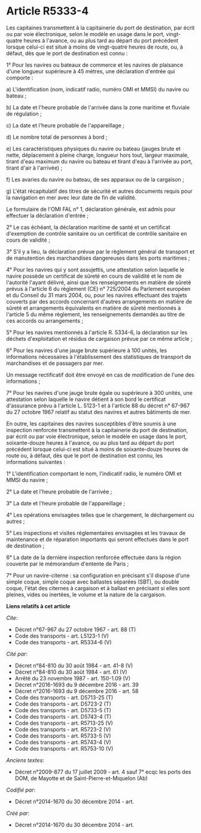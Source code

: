 # Article R5333-4

Les capitaines transmettent à la capitainerie du port de destination, par écrit ou par voie électronique, selon le modèle en
usage dans le port, vingt-quatre heures à l'avance, ou au plus tard au départ du port précédent lorsque celui-ci est situé à
moins de vingt-quatre heures de route, ou, à défaut, dès que le port de destination est connu : 

1° Pour les navires ou bateaux de commerce et les navires de plaisance d'une longueur supérieure à 45 mètres, une déclaration
d'entrée qui comporte : 

a) L'identification (nom, indicatif radio, numéro OMI et MMSI) du navire ou bateau ; 

b) La date et l'heure probable de l'arrivée dans la zone maritime et fluviale de régulation ; 

c) La date et l'heure probable de l'appareillage ; 

d) Le nombre total de personnes à bord ; 

e) Les caractéristiques physiques du navire ou bateau (jauges brute et nette, déplacement à pleine charge, longueur hors
tout, largeur maximale, tirant d'eau maximum du navire ou bateau et tirant d'eau à l'arrivée au port, tirant d'air à
l'arrivée) ; 

f) Les avaries du navire ou bateau, de ses apparaux ou de la cargaison ; 

g) L'état récapitulatif des titres de sécurité et autres documents requis pour la navigation en mer avec leur date de fin de
validité. 

Le formulaire de l'OMI FAL n° 1, déclaration générale, est admis pour effectuer la déclaration d'entrée ; 

2° Le cas échéant, la déclaration maritime de santé et un certificat d'exemption de contrôle sanitaire ou un certificat de
contrôle sanitaire en cours de validité ; 

3° S'il y a lieu, la déclaration prévue par le règlement général de transport et de manutention des marchandises dangereuses
dans les ports maritimes ; 

4° Pour les navires qui y sont assujettis, une attestation selon laquelle le navire possède un certificat de sûreté en cours
de validité et le nom de l'autorité l'ayant délivré, ainsi que les renseignements en matière de sûreté prévus à l'article 6
du règlement (CE) n° 725/2004 du Parlement européen et du Conseil du 31 mars 2004, ou, pour les navires effectuant des
trajets couverts par des accords concernant d'autres arrangements en matière de sûreté et arrangements équivalents en matière
de sûreté mentionnés à l'article 5 du même règlement, les renseignements demandés au titre de ces accords ou arrangements ; 

5° Pour les navires mentionnés à l'article R. 5334-6, la déclaration sur les déchets d'exploitation et résidus de cargaison
prévue par ce même article ; 

6° Pour les navires d'une jauge brute supérieure à 100 unités, les informations nécessaires à l'établissement des
statistiques de transport de marchandises et de passagers par mer. 

Un message rectificatif doit être envoyé en cas de modification de l'une des informations ; 

7° Pour les navires d'une jauge brute égale ou supérieure à 300 unités, une attestation selon laquelle le navire détient à
son bord le certificat d'assurance prévu à l'article L. 5123-1 et à l'article 88 du décret n° 67-967 du 27 octobre 1967
relatif au statut des navires et autres bâtiments de mer. 

En outre, les capitaines des navires susceptibles d'être soumis à une inspection renforcée transmettent à la capitainerie du
port de destination, par écrit ou par voie électronique, selon le modèle en usage dans le port, soixante-douze heures à
l'avance, ou au plus tard au départ du port précédent lorsque celui-ci est situé à moins de soixante-douze heures de route
ou, à défaut, dès que le port de destination est connu, les informations suivantes : 

1° L'identification comportant le nom, l'indicatif radio, le numéro OMI et MMSI du navire ; 

2° La date et l'heure probable de l'arrivée ; 

3° La date et l'heure probable de l'appareillage ; 

4° Les opérations envisagées telles que le chargement, le déchargement ou autres ; 

5° Les inspections et visites réglementaires envisagées et les travaux de maintenance et de réparation importants qui seront
effectués dans le port de destination ; 

6° La date de la dernière inspection renforcée effectuée dans la région couverte par le mémorandum d'entente de Paris ; 

7° Pour un navire-citerne : sa configuration en précisant s'il dispose d'une simple coque, simple coque avec ballastes
séparées (SBT), ou double coque, l'état des citernes à cargaison et à ballast en précisant si elles sont pleines, vides ou
inertées, le volume et la nature de la cargaison.

**Liens relatifs à cet article**

_Cite_:

  - Décret n°67-967 du 27 octobre 1967 - art. 88 (T)
  - Code des transports - art. L5123-1 (V)
  - Code des transports - art. R5334-6 (V)

_Cité par_:

  - Décret n°84-810 du 30 août 1984 - art. 41-8 (V)
  - Décret n°84-810 du 30 août 1984 - art. 61 (V)
  - Arrêté du 23 novembre 1987 - art. 150-1.09 (V)
  - Décret n°2016-1693 du 9 décembre 2016 - art. 39
  - Décret n°2016-1693 du 9 décembre 2016 - art. 58
  - Code des transports - art. D5713-25 (T)
  - Code des transports - art. D5723-2 (T)
  - Code des transports - art. D5733-5 (T)
  - Code des transports - art. D5743-4 (T)
  - Code des transports - art. R5713-25 (V)
  - Code des transports - art. R5723-2 (V)
  - Code des transports - art. R5733-5 (V)
  - Code des transports - art. R5743-4 (V)
  - Code des transports - art. R5753-10 (V)

_Anciens textes_:

  - Décret n°2009-877 du 17 juillet 2009 - art. 4 sauf 7° ecqc les ports des DOM, de Mayotte et de Saint-Pierre-et-Miquelon (Ab)

_Codifié par_:

  - Décret n°2014-1670 du 30 décembre 2014 - art.

_Créé par_:

  - Décret n°2014-1670 du 30 décembre 2014 - art.
